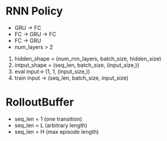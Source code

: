# RNN Policy
- GRU -> FC
- FC -> GRU -> FC
- FC -> GRU
- num_layers > 2

1. hidden_shape = (num_rnn_layers, batch_size, hidden_size)
2. intput_shape = (seq_len, batch_size, (input_size,))
3. eval input->  (1, 1, (input_size,))
4.  train input -> (seq_len, batch_size, input_size)

# RolloutBuffer
- seq_len = 1 (one transition)
- seq_len = L (arbitrary length)
- seq_len = H (max episode length)

